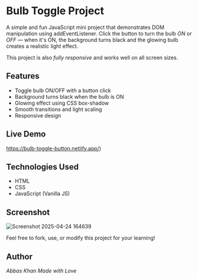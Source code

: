# Bulb Toggle Project

A simple and fun JavaScript mini project that demonstrates DOM manipulation using addEventListener. Click the button to turn the bulb *ON* or *OFF* — when it's ON, the background turns black and the glowing bulb creates a realistic light effect. 

This project is also *fully responsive* and works well on all screen sizes.

## Features

- Toggle bulb ON/OFF with a button click
- Background turns black when the bulb is ON
- Glowing effect using CSS box-shadow
- Smooth transitions and light scaling
- Responsive design

## Live Demo
https://bulb-toggle-button.netlify.app/)

## Technologies Used
- HTML
- CSS
- JavaScript (Vanilla JS)

## Screenshot

![Screenshot 2025-04-24 164639](https://github.com/user-attachments/assets/42646f7c-4434-4419-a2a6-b1269bfac5df)

Feel free to fork, use, or modify this project for your learning!

## Author

*Abbas Khan Made with Love*

